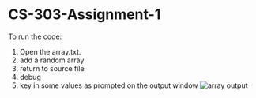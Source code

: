 # CS-303-Assignment-1
To run the code:
1.  Open the array.txt.
2.  add a random array
3.  return to source file
4.  debug
5.  key in some values as prompted on the output window
![array output](https://user-images.githubusercontent.com/90993211/192080792-a459cca4-50fe-4b44-a7e7-8ddf73fcdd32.png)
